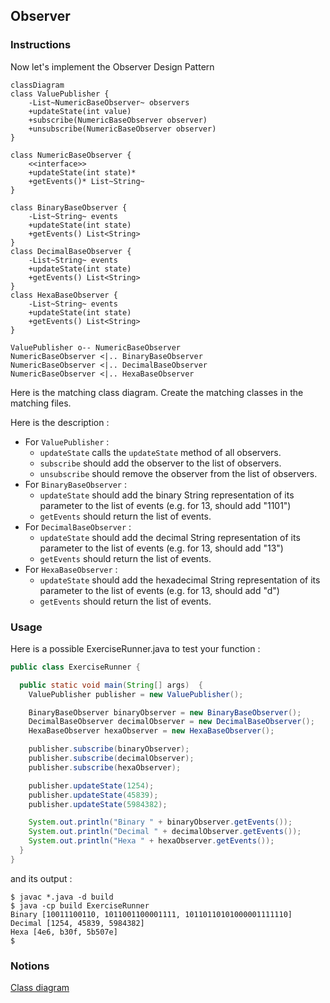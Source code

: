 ## Observer

### Instructions

Now let's implement the Observer Design Pattern

```mermaid
classDiagram
class ValuePublisher {   
    -List~NumericBaseObserver~ observers
    +updateState(int value)
    +subscribe(NumericBaseObserver observer)
    +unsubscribe(NumericBaseObserver observer)
}

class NumericBaseObserver {
    <<interface>>
    +updateState(int state)*
    +getEvents()* List~String~
}

class BinaryBaseObserver {
    -List~String~ events
    +updateState(int state)
    +getEvents() List<String>
}
class DecimalBaseObserver {
    -List~String~ events
    +updateState(int state)
    +getEvents() List<String>
}
class HexaBaseObserver {
    -List~String~ events
    +updateState(int state)
    +getEvents() List<String>
}

ValuePublisher o-- NumericBaseObserver
NumericBaseObserver <|.. BinaryBaseObserver
NumericBaseObserver <|.. DecimalBaseObserver
NumericBaseObserver <|.. HexaBaseObserver
```

Here is the matching class diagram. Create the matching classes in the matching files.

Here is the description : 
* For `ValuePublisher` :
  * `updateState` calls the `updateState` method of all observers.
  * `subscribe` should add the observer to the list of observers.
  * `unsubscribe` should remove the observer from the list of observers.
* For `BinaryBaseObserver` :
  * `updateState` should add the binary String representation of its parameter to the list of events (e.g. for 13, should add "1101")
  * `getEvents` should return the list of events.
* For `DecimalBaseObserver` :
  * `updateState` should add the decimal String representation of its parameter to the list of events (e.g. for 13, should add "13")
  * `getEvents` should return the list of events.
* For `HexaBaseObserver` :
  * `updateState` should add the hexadecimal String representation of its parameter to the list of events (e.g. for 13, should add "d")
  * `getEvents` should return the list of events.

### Usage

Here is a possible ExerciseRunner.java to test your function :

```java
public class ExerciseRunner {

  public static void main(String[] args)  {
    ValuePublisher publisher = new ValuePublisher();

    BinaryBaseObserver binaryObserver = new BinaryBaseObserver();
    DecimalBaseObserver decimalObserver = new DecimalBaseObserver();
    HexaBaseObserver hexaObserver = new HexaBaseObserver();

    publisher.subscribe(binaryObserver);
    publisher.subscribe(decimalObserver);
    publisher.subscribe(hexaObserver);

    publisher.updateState(1254);
    publisher.updateState(45839);
    publisher.updateState(5984382);

    System.out.println("Binary " + binaryObserver.getEvents());
    System.out.println("Decimal " + decimalObserver.getEvents());
    System.out.println("Hexa " + hexaObserver.getEvents());
  }
}
```
          
and its output :
```shell
$ javac *.java -d build
$ java -cp build ExerciseRunner 
Binary [10011100110, 1011001100001111, 10110110101000001111110]
Decimal [1254, 45839, 5984382]
Hexa [4e6, b30f, 5b507e]
$
```

### Notions
[Class diagram](https://fr.wikipedia.org/wiki/Diagramme_de_classes)  

